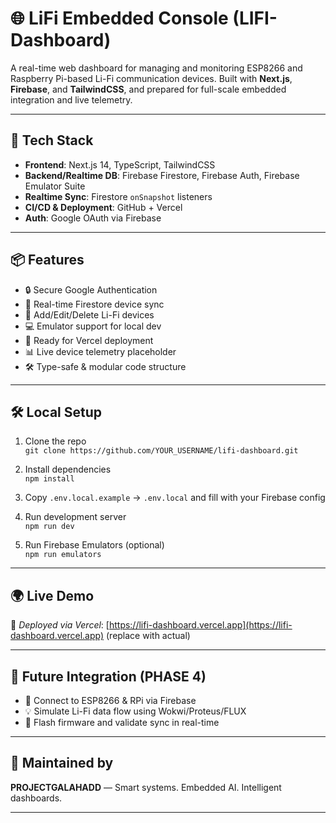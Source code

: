 # 🌐 LiFi Embedded Console (LIFI-Dashboard)

A real-time web dashboard for managing and monitoring ESP8266 and Raspberry Pi-based Li-Fi communication devices. Built with **Next.js**, **Firebase**, and **TailwindCSS**, and prepared for full-scale embedded integration and live telemetry.

---

## 🔧 Tech Stack

- **Frontend**: Next.js 14, TypeScript, TailwindCSS
- **Backend/Realtime DB**: Firebase Firestore, Firebase Auth, Firebase Emulator Suite
- **Realtime Sync**: Firestore `onSnapshot` listeners
- **CI/CD & Deployment**: GitHub + Vercel
- **Auth**: Google OAuth via Firebase

---

## 📦 Features

- 🔒 Secure Google Authentication
- 📡 Real-time Firestore device sync
- 🧩 Add/Edit/Delete Li-Fi devices
- 💻 Emulator support for local dev
- 🚀 Ready for Vercel deployment
- 📊 Live device telemetry placeholder
- 🛠️ Type-safe & modular code structure

---

## 🛠️ Local Setup

1. Clone the repo  
   `git clone https://github.com/YOUR_USERNAME/lifi-dashboard.git`

2. Install dependencies  
   `npm install`

3. Copy `.env.local.example` → `.env.local` and fill with your Firebase config

4. Run development server  
   `npm run dev`

5. Run Firebase Emulators (optional)  
   `npm run emulators`

---

## 🌍 Live Demo  
🔗 _Deployed via Vercel_: [https://lifi-dashboard.vercel.app](https://lifi-dashboard.vercel.app) (replace with actual)

---

## 📡 Future Integration (PHASE 4)

- 🔌 Connect to ESP8266 & RPi via Firebase
- 💡 Simulate Li-Fi data flow using Wokwi/Proteus/FLUX
- 🧪 Flash firmware and validate sync in real-time

---

## 🧠 Maintained by  
**PROJECTGALAHADD** — Smart systems. Embedded AI. Intelligent dashboards.

---

